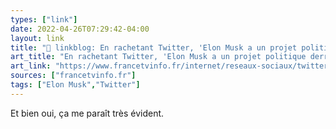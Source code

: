 ```yaml
---
types: ["link"]
date: 2022-04-26T07:29:42-04:00
layout: link
title: "🔗 linkblog: En rachetant Twitter, 'Elon Musk a un projet politique derrière la tête', estime un journaliste qui a enquêté sur l'homme le plus riche du monde'"
art_title: "En rachetant Twitter, 'Elon Musk a un projet politique derrière la tête', estime un journaliste qui a enquêté sur l'homme le plus riche du monde"
art_link: "https://www.francetvinfo.fr/internet/reseaux-sociaux/twitter/en-rachetant-twitter-elon-musk-a-un-projet-politique-derriere-la-tete-estime-un-journaliste-specialiste_5103517.html"
sources: ["francetvinfo.fr"]
tags: ["Elon Musk","Twitter"]
---
```

Et bien oui, ça me paraît très évident.
